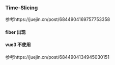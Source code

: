 ### Time-Slicing

参考https://juejin.cn/post/6844904169757753358

#### fiber 出现

#### vue3 不使用

参考https://juejin.cn/post/6844904134945030151
